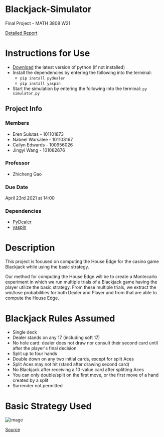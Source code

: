 # Blackjack-Simulator

Final Project - MATH 3808 W21

[Detailed Report](https://cmailcarletonca-my.sharepoint.com/:w:/g/personal/nabeelwarsalee_cmail_carleton_ca/Ee786zT-MfhEstP37LZOzxEBrpjhFdE_WQYhfXByFHA8Gw?e=XPxzeZ)

# Instructions for Use 
- [Download](https://www.python.org/downloads/release) the latest version of python (if not installed)
- Install the dependencies by entering the following into the terminal: 
  - `pip install pydealer`
  - `pip install yaspin`
- Start the simulation by entering the following into the terminal: `py simulator.py`

## Project Info

### Members
- Eren Sulutas - 101101873
- Nabeel Warsalee - 101103167
- Cailyn Edwards - 100956026
- Jingyi Wang - 101082676

### Professor
- Zhicheng Gao

### Due Date
April 23rd 2021 at 14:00

### Dependencies 
- [PyDealer](https://pydealer.readthedocs.io/)
- [yaspin](https://pypi.org/project/yaspin/)

# Description

This project is focused on computing the House Edge for the casino game Blackjack while using the basic strategy.

Our method for computing the House Edge will be to create a Montecarlo experiment in which we run multiple trials of a Blackjack game having the player utilize the basic strategy.
From these multiple trials, we extract the win/lose probabilities for both Dealer and Player and from that are able to compute the House Edge.

# Blackjack Rules Assumed
- Single deck
- Dealer stands on any 17 (including soft 17)
- No hole card: dealer does not draw nor consult their second card until after the player's final decision
- Split up to four hands
- Double down on any two initial cards, except for split Aces
- Split Aces may not hit (stand after drawing second card)
- No Blackjack after receiving a 10-value card after splitting Aces
- You can only double/split on the first move, or the first move of a hand created by a split
- Surrender not permitted 

# Basic Strategy Used
![image](https://user-images.githubusercontent.com/28713150/115052421-ee53d600-9eab-11eb-8bb7-58221b2db225.png)

[Source](https://wizardofodds.com/games/blackjack/strategy/1-deck/)
